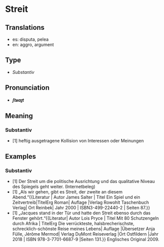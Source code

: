 # Streit
## Translations
- es: disputa, pelea
- en: aggro, argument
## Type
- _Substantiv_
## Pronunciation
- **_ʃtʁaɪ̯t_**
## Meaning
### Substantiv
- [1] heftig ausgetragene Kollision von Interessen oder Meinungen
## Examples
### Substantiv
- [1] Der Streit um die politische Ausrichtung und das qualitative Niveau des Spiegels geht weiter. (Internetbeleg)
- [1] „Als wir gehen, gibt es Streit, der zweite an diesem Abend.“<ref>{{Literatur | Autor James Salter | Titel Ein Spiel und ein Zeitvertreib|TitelErg Roman| Auflage  |Verlag Rowohlt Taschenbuch Verlag| Ort Reinbek| Jahr 2000 | ISBN3-499-22440-2 | Seiten 87.}}</ref>
- [1] „Jacques stand in der Tür und hatte den Streit ebenso durch das Fenster gehört.“<ref>{{Literatur| Autor Lois Pryce | Titel Mit 80 Schutzengeln durch Afrika | TitelErg Die verrückteste, halsbrecherischste, schrecklich-schönste Reise meines Lebens| Auflage |Übersetzer Anja Fülle, Jérôme Mermod| Verlag DuMont Reiseverlag |Ort Ostfildern |Jahr 2018 | ISBN 978-3-7701-6687-9 |Seiten 131.}} Englisches Original 2009.</ref>
